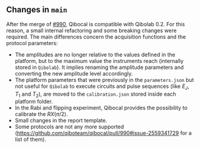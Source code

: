## Changes in `main`
After the merge of [#990](https://github.com/qiboteam/qibocal/pull/990), Qibocal is compatible with Qibolab 0.2.
For this reason, a small internal refactoring and some breaking changes were required.
The main differences concern the acquisition functions and the protocol parameters:
- The amplitudes are no longer relative to the values defined in the platform, but to
the maximum value the instruments reach (internally stored in `Qibolab`).
It implies renaming the amplitude parameters and converting the new amplitude level accordingly.
- The platform parameters that were previously in the `parameters.json`
but not useful for `Qibolab` to execute circuits and pulse sequences (like $E_J$, $T_1$ and $T_2$),
are moved to the `calibration.json` stored inside each platform folder.
- In the Rabi and flipping experiment, Qibocal provides the possibility to calibrate the $RX(\pi/2)$.
- Small changes in the report template.
- Some protocols are not any more supported (https://github.com/qiboteam/qibocal/pull/990#issue-2559341729
  for a list of them).
